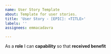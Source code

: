 ```yaml
---
name: User Story Template
about: Template for user stories.
title: 'User Story - [EPIC]: <TITLE>'
labels: ''
assignees: emmacadavra

---
```


As a **role** I can **capability** so that **received benefit**
